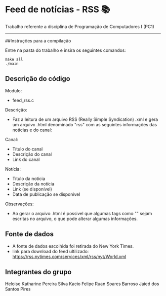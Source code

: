 # Feed de notícias - RSS 📚

Trabalho referente a disciplina de Programação de Computadores I (PC1)
***

##Instruções para a compilação

Entre na pasta do trabalho e insira os seguintes comandos:

    make all
    ./main

## Descrição do código

Modulo: 
* feed_rss.c 

Descrição: 
* Faz a leitura de um arquivo RSS (Really Simple Syndication) .xml e gera um arquivo .html denominado "rss" com as seguintes informações das notícias e do canal:

Canal:
* Título do canal
* Descrição do canal
* Link do canal

Notícia:
* Título da notícia
* Descrição da notícia
* Link (se disponível)
* Data de publicação se disponível


Observações:

* Ao gerar o arquivo .html é possivel que algumas tags como "<![CDATA[]]>" sejam escritas no arquivo, o que pode alterar algumas informações.


## Fonte de dados

* A fonte de dados escolhida foi retirada do New York Times.
* link para download do feed ultilizado: https://rss.nytimes.com/services/xml/rss/nyt/World.xml

## Integrantes do grupo

Heloise Katharine Pereira Silva 
Kacio Felipe 
Ruan Soares Barroso 
Jaied dos Santos Pires

